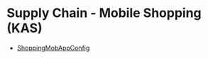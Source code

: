 # Supply Chain - Mobile Shopping (KAS)
  - [ShoppingMobAppConfig](/entities/supplychain-mobile-shopping/ShoppingMobAppConfig.md)

